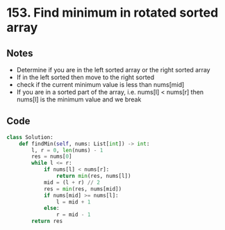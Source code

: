 # 153. Find minimum in rotated sorted array

## Notes
- Determine if you are in the left sorted array or the right sorted array
- If in the left sorted then move to the right sorted
- check if the current minimum value is less than nums[mid]
- If you are in a sorted part of the array, i.e. nums[l] < nums[r] then nums[l] is the minimum value and we break

## Code
```python
class Solution:
    def findMin(self, nums: List[int]) -> int:
        l, r = 0, len(nums) - 1
        res = nums[0]
        while l <= r:
            if nums[l] < nums[r]:
                return min(res, nums[l])
            mid = (l + r) // 2
            res = min(res, nums[mid])
            if nums[mid] >= nums[l]:
                l = mid + 1
            else:
                r = mid - 1
        return res
            
```